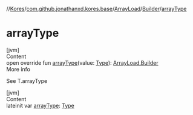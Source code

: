 //[Kores](../../../index.md)/[com.github.jonathanxd.kores.base](../../index.md)/[ArrayLoad](../index.md)/[Builder](index.md)/[arrayType](array-type.md)



# arrayType  
[jvm]  
Content  
open override fun [arrayType](array-type.md)(value: [Type](https://docs.oracle.com/javase/8/docs/api/java/lang/reflect/Type.html)): [ArrayLoad.Builder](index.md)  
More info  


See T.arrayType

  


[jvm]  
Content  
lateinit var [arrayType](array-type.md): [Type](https://docs.oracle.com/javase/8/docs/api/java/lang/reflect/Type.html)  




